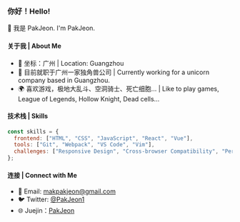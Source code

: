 ### 你好！Hello!

👋 我是 PakJeon. I'm PakJeon.

#### 关于我 | About Me

- 📍 坐标：广州 | Location: Guangzhou
- 💼 目前就职于广州一家独角兽公司 | Currently working for a unicorn company based in Guangzhou.
- 🌍 喜欢游戏，极地大乱斗、空洞骑士、死亡细胞... | Like to play games, League of Legends, Hollow Knight, Dead cells...

#### 技术栈 | Skills

```javascript
const skills = {
  frontend: ["HTML", "CSS", "JavaScript", "React", "Vue"],
  tools: ["Git", "Webpack", "VS Code", "Vim"],
  challenges: ["Responsive Design", "Cross-browser Compatibility", "Performance Optimization"],
};
```

#### 连接 | Connect with Me

- 📧 Email: makpakjeon@gmail.com
- 🐦 Twitter: [@PakJeon1](https://twitter.com/PakJeon1)
- 🌐 Juejin：[PakJeon](https://juejin.cn/user/2049145407551405)

